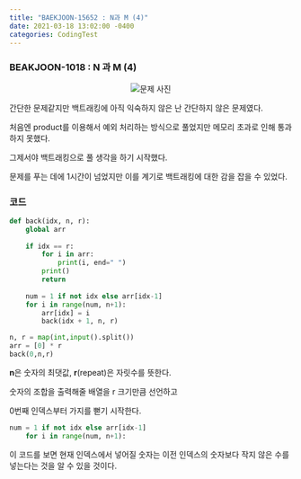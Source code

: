 ```yaml
---
title: "BAEKJOON-15652 : N과 M (4)"
date: 2021-03-18 13:02:00 -0400
categories: CodingTest
---
```


### BEAKJOON-1018 : N 과 M (4)
<center><img alt="문제 사진" src="https://res.cloudinary.com/code9b2n/image/upload/v1616040589/baekjoon/baek-15652-N_%EA%B3%BC_M__4.png"></center>



간단한 문제같지만 백트래킹에 아직 익숙하지 않은 난 간단하지 않은 문제였다.

처음엔 product를 이용해서 예외 처리하는 방식으로 풀었지만 메모리 초과로 인해 통과하지 못했다.

그제서야 백트래킹으로 풀 생각을 하기 시작했다.

문제를 푸는 데에 1시간이 넘었지만 이를 계기로 백트래킹에 대한 감을 잡을 수 있었다.



### 코드
```python
def back(idx, n, r):
    global arr
    
    if idx == r:
        for i in arr:
            print(i, end=" ")
        print()
        return
    
    num = 1 if not idx else arr[idx-1]
    for i in range(num, n+1):
        arr[idx] = i
        back(idx + 1, n, r)

n, r = map(int,input().split())
arr = [0] * r
back(0,n,r)
```

**n**은 숫자의 최댓값, **r**(repeat)은 자릿수를 뜻한다.

숫자의 조합을 출력해줄 배열을 r 크기만큼 선언하고

0번째 인덱스부터 가지를 뻗기 시작한다.

```python
num = 1 if not idx else arr[idx-1]
    for i in range(num, n+1):
```

이 코드를 보면 현재 인덱스에서 넣어질 숫자는 이전 인덱스의 숫자보다 작지 않은 수를 넣는다는 것을 알 수 있을 것이다.
